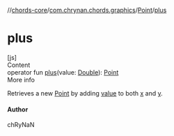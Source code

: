 //[chords-core](../../../index.md)/[com.chrynan.chords.graphics](../index.md)/[Point](index.md)/[plus](plus.md)



# plus  
[js]  
Content  
operator fun [plus](plus.md)(value: [Double](https://kotlinlang.org/api/latest/jvm/stdlib/kotlin/-double/index.html)): [Point](index.md)  
More info  


Retrieves a new [Point](index.md) by adding [value](plus.md) to both [x](x.md) and [y](y.md).



#### Author  


chRyNaN

  




